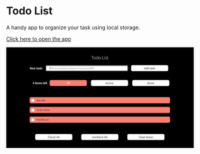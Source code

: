 # Todo List

A handy app to organize your task using local storage.

[Click here to open the app](https://radimpopp.eu/todo-list)

![Todo List](/src/images/todo-screenshot.png)
